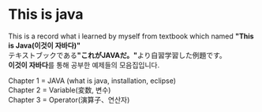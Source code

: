 <h1>This is java</h1>

<p>
This is a record what i learned by myself from textbook which named <Strong>"This is Java(이것이 자바다)"</Strong><br>
テキストブックである<Strong>"これがJAVAだ。"</strong>より自習学習した例題です。<br>
<Strong>이것이 자바다</strong>를 통해 공부한 예제들의 모음집입니다.
</p>

<p>
Chapter 1 = JAVA (what is java, installation, eclipse)<br>
Chapter 2 =  Variable(変数, 변수) <br>
Chapter 3 =  Operator(演算子、연산자)<br>
</p>
